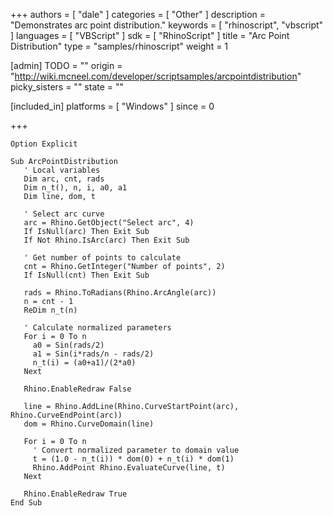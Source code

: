 +++
authors = [ "dale" ]
categories = [ "Other" ]
description = "Demonstrates arc point distribution."
keywords = [ "rhinoscript", "vbscript" ]
languages = [ "VBScript" ]
sdk = [ "RhinoScript" ]
title = "Arc Point Distribution"
type = "samples/rhinoscript"
weight = 1

[admin]
TODO = ""
origin = "http://wiki.mcneel.com/developer/scriptsamples/arcpointdistribution"
picky_sisters = ""
state = ""

[included_in]
platforms = [ "Windows" ]
since = 0

+++

```vbnet
Option Explicit

Sub ArcPointDistribution
   ' Local variables
   Dim arc, cnt, rads
   Dim n_t(), n, i, a0, a1
   Dim line, dom, t

   ' Select arc curve  
   arc = Rhino.GetObject("Select arc", 4)
   If IsNull(arc) Then Exit Sub
   If Not Rhino.IsArc(arc) Then Exit Sub

   ' Get number of points to calculate
   cnt = Rhino.GetInteger("Number of points", 2)
   If IsNull(cnt) Then Exit Sub   

   rads = Rhino.ToRadians(Rhino.ArcAngle(arc))
   n = cnt - 1
   ReDim n_t(n)

   ' Calculate normalized parameters
   For i = 0 To n
     a0 = Sin(rads/2)
     a1 = Sin(i*rads/n - rads/2)
     n_t(i) = (a0+a1)/(2*a0)
   Next

   Rhino.EnableRedraw False

   line = Rhino.AddLine(Rhino.CurveStartPoint(arc), Rhino.CurveEndPoint(arc))
   dom = Rhino.CurveDomain(line)

   For i = 0 To n
     ' Convert normalized parameter to domain value
     t = (1.0 - n_t(i)) * dom(0) + n_t(i) * dom(1)
     Rhino.AddPoint Rhino.EvaluateCurve(line, t)
   Next

   Rhino.EnableRedraw True
End Sub
```
